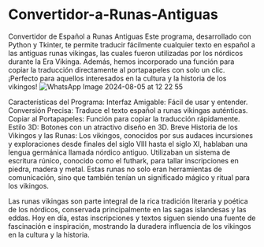 # Convertidor-a-Runas-Antiguas
Convertidor de Español a Runas Antiguas
Este programa, desarrollado con Python y Tkinter, te permite traducir fácilmente cualquier texto en español a las antiguas runas vikingas, las cuales fueron utilizadas por los nórdicos durante la Era Vikinga. Además, hemos incorporado una función para copiar la traducción directamente al portapapeles con solo un clic. ¡Perfecto para aquellos interesados en la cultura y la historia de los vikingos!
![WhatsApp Image 2024-08-05 at 12 22 55](https://github.com/user-attachments/assets/f5c20fcf-b21b-4a73-bb1f-86d9428812ba)

Características del Programa:
Interfaz Amigable: Fácil de usar y entender.
Conversión Precisa: Traduce el texto español a runas vikingas auténticas.
Copiar al Portapapeles: Función para copiar la traducción rápidamente.
Estilo 3D: Botones con un atractivo diseño en 3D.
Breve Historia de los Vikingos y las Runas:
Los vikingos, conocidos por sus audaces incursiones y exploraciones desde finales del siglo VIII hasta el siglo XI, hablaban una lengua germánica llamada nórdico antiguo. Utilizaban un sistema de escritura rúnico, conocido como el futhark, para tallar inscripciones en piedra, madera y metal. Estas runas no solo eran herramientas de comunicación, sino que también tenían un significado mágico y ritual para los vikingos.

Las runas vikingas son parte integral de la rica tradición literaria y poética de los nórdicos, conservada principalmente en las sagas islandesas y las eddas. Hoy en día, estas inscripciones y textos siguen siendo una fuente de fascinación e inspiración, mostrando la duradera influencia de los vikingos en la cultura y la historia.

